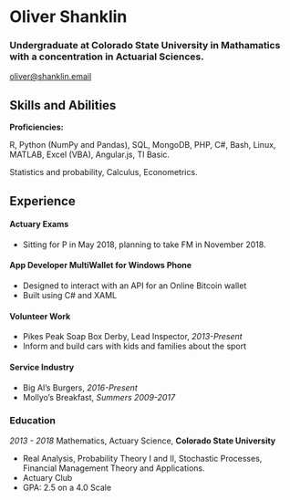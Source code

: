 # Oliver Shanklin

### Undergraduate at Colorado State University in Mathamatics with a concentration in Actuarial Sciences.

oliver@shanklin.email

## Skills and Abilities

**Proficiencies:**

R, Python (NumPy and Pandas), SQL, MongoDB, PHP, C#, Bash, Linux, MATLAB, Excel (VBA), Angular.js, TI Basic.

Statistics and probability, Calculus, Econometrics.

## Experience

#### Actuary Exams

  * Sitting for P in May 2018, planning to take FM in November 2018. 

#### App Developer	MultiWallet for Windows Phone

  * Designed to interact with an API for an Online Bitcoin wallet
  * Built using C# and XAML

#### Volunteer Work

  * Pikes Peak Soap Box Derby, Lead Inspector, *2013-Present*
  * Inform and build cars with kids and families about the sport

#### Service Industry

  * Big Al’s Burgers, *2016-Present*
  * Mollyo’s Breakfast, *Summers 2009-2017*

### Education

*2013 - 2018*
Mathematics, Actuary Science, **Colorado State University**
* Real Analysis, Probability Theory I and II, Stochastic Processes, Financial Management Theory and Applications.
* Actuary Club
* GPA: 2.5 on a 4.0 Scale
